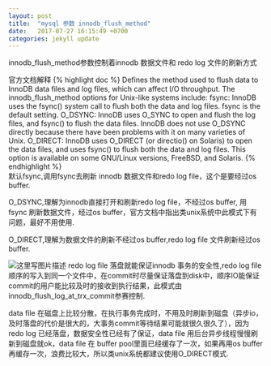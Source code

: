 ```yaml
---
layout: post
title:  "mysql 参数 innodb_flush_method"
date:   2017-07-27 16:15:49 +0700
categories: jekyll update
---
```

innodb_flush_method参数控制着innodb 数据文件和 redo log 文件的刷新方式

官方文档解释
{% highlight doc %}
Defines the method used to flush data to InnoDB data files and log files, which can affect I/O throughput.
The innodb_flush_method options for Unix-like systems include:
  fsync: InnoDB uses the fsync() system call to flush both the data and log files. fsync is the default setting.
  O_DSYNC: InnoDB uses O_SYNC to open and flush the log files, and fsync() to flush the data files. InnoDB does not use O_DSYNC directly because there have been problems with it on many varieties of Unix.
  O_DIRECT: InnoDB uses O_DIRECT (or directio() on Solaris) to open the data files, and uses fsync() to flush both the data and log files. This option is available on some GNU/Linux versions, FreeBSD, and Solaris.
{% endhighlight %}  
默认fsync,调用fsync去刷新 innodb 数据文件和redo log file，这个是要经过os buffer. 
    
O_DSYNC,理解为innodb直接打开和刷新redo log file，不经过os buffer, 用fsync 刷新数据文件，经过os buffer，官方文档中指出类unix系统中此模式下有问题，最好不用使用. 

O_DIRECT,理解为数据文件的刷新不经过os buffer,redo log file 文件刷新经过os buffer. 
 
![这里写图片描述](http://img.blog.csdn.net/20170730140731084?watermark/2/text/aHR0cDovL2Jsb2cuY3Nkbi5uZXQvd3ltNDA4/font/5a6L5L2T/fontsize/400/fill/I0JBQkFCMA==/dissolve/70/gravity/SouthEast)
redo log file 落盘就能保证innodb 事务的安全性,redo log file 顺序的写入到同一个文件中，在commit时尽量保证落盘到disk中，顺序IO能保证commit的用户能比较及时的接收到执行结果，此模式由innodb_flush_log_at_trx_commit参赛控制.  

data file 在磁盘上比较分散，在执行事务完成时，不用及时刷新到磁盘（异步io，及时落盘的代价是很大的，大事务commit等待结果可能就很久很久了），因为redo log 已经落盘，数据安全性已经有了保证，data file 用后台异步线程慢慢刷新到磁盘就ok，data file 在 buffer pool里面已经缓存了一次，如果再用os buffer 再缓存一次，浪费比较大，所以类unix系统都建议使用O_DIRECT模式.  






